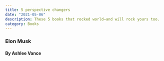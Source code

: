 ```yaml
---
title: 5 perspective changers
date: "2021-05-06"
description: These 5 books that rocked world—and will rock yours too.
category: Books
---
```


### Elon Musk
#### By Ashlee Vance

